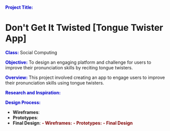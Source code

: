 <span style="color:MediumBlue;">**Project Title:**  </span> 
# Don't Get It Twisted [Tongue Twister App]

<span style="color:MediumBlue;">**Class:**  </span> Social Computing

<span style="color:MediumBlue;">**Objective:**  </span> To design an engaging platform and challenge for users to improve their pronunciation skills by reciting tongue twisters.

<span style="color:MediumBlue;">**Overview:**  </span> This project involved creating an app to engage users to improve their pronunciation skills using tongue twisters. 

<span style="color:MediumBlue;">**Research and Inspiration:**  </span>

<span style="color:MediumBlue;">**Design Process:**  </span>
  - **Wireframes**:
  - **Prototypes**:
  - **Final Design**:
 <span style="color:Maroon;"> **- Wireframes:**  </span>
 <span style="color:Maroon;"> **- Prototypes:**  </span>
 <span style="color:Maroon;"> **- Final Design** </span>
